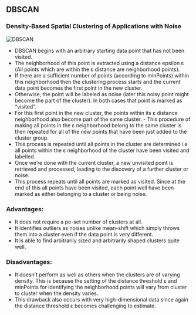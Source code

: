 ## DBSCAN
### Density-Based Spatial Clustering of Applications with Noise

![DBSCAN](https://github.com/pradeepsinngh/Machine-Learning-Notes/blob/master/17%20Clustering/data/DBSCAN.gif)

- DBSCAN begins with an arbitrary starting data point that has not been visited. 
- The neighborhood of this point is extracted using a distance epsilon ε (All points which are within the ε distance are neighborhood points).
- If there are a sufficient number of points (according to minPoints) within this neighborhood then the clustering process starts and the current data point becomes the first point in the new cluster. 
- Otherwise, the point will be labeled as noise (later this noisy point might become the part of the cluster). In both cases that point is marked as “visited”.
- For this first point in the new cluster, the points within its ε distance neighborhood also become part of the same cluster. - This procedure of making all points in the ε neighborhood belong to the same cluster is then repeated for all of the new points that have been just added to the cluster group.
- This process is repeated until all points in the cluster are determined i.e all points within the ε neighborhood of the cluster have been visited and labelled.
- Once we’re done with the current cluster, a new unvisited point is retrieved and processed, leading to the discovery of a further cluster or noise. 
- This process repeats until all points are marked as visited. Since at the end of this all points have been visited, each point well have been marked as either belonging to a cluster or being noise.

### Advantages:
- It does not require a pe-set number of clusters at all. 
- It identifies outliers as noises unlike mean-shift which simply throws them into a cluster even if the data point is very different. 
- It is able to find arbitrarily sized and arbitrarily shaped clusters quite well.

### Disadvantages:
- It doesn’t perform as well as others when the clusters are of varying density. This is because the setting of the distance threshold ε and minPoints for identifying the neighborhood points will vary from cluster to cluster when the density varies.
- This drawback also occurs with very high-dimensional data since again the distance threshold ε becomes challenging to estimate.

